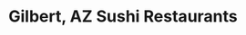---
layout: city
title: Gilbert, AZ Sushi Restaurants
permalink: /arizona/gilbert/
stateAbbr: AZ
stateName: Arizona
cityName: Gilbert

---